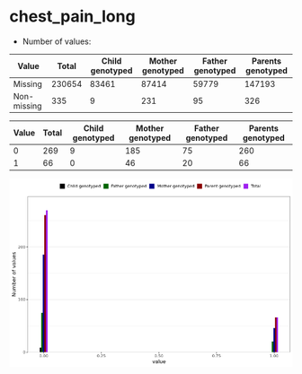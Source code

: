 # chest_pain_long
- Number of values:

| Value | Total | Child genotyped | Mother genotyped | Father genotyped | Parents genotyped |
| ----- | ----- | --------------- | ---------------- | ---------------- |---------------- |
| Missing | 230654 | 83461 | 87414 | 59779 | 147193 |
| Non-missing | 335 | 9 | 231 | 95 | 326 |

| Value | Total | Child genotyped | Mother genotyped | Father genotyped | Parents genotyped |
| ----- | ----- | --------------- | ---------------- | ---------------- |---------------- |
| 0 | 269 | 9 | 185 | 75 | 260 |
| 1 | 66 | 0 | 46 | 20 | 66 |



![](chest_pain_long_n.png)



